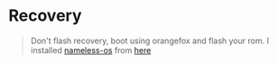 # Recovery

> Don't flash recovery, boot using orangefox and flash your rom. I installed [nameless-os](https://forum.xda-developers.com/t/rom-official-oos-cam-oneplus-8t-9r-12-1-0_r11-nameless-aosp-2022-07-23.4403295/) from [here](https://sourceforge.net/projects/nameless-aosp/files/latest/download)
